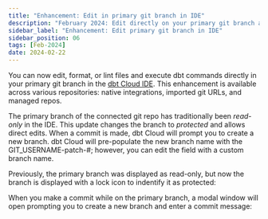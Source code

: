```yaml
---
title: "Enhancement: Edit in primary git branch in IDE"
description: "February 2024: Edit directly on your primary git branch and commit those changes to a new branch when ready. This was previously a read-only feature." 
sidebar_label: "Enhancement: Edit primary git branch in IDE"
sidebar_position: 06
tags: [Feb-2024]
date: 2024-02-22
---
```


You can now edit, format, or lint files and execute dbt commands directly in your primary git branch in the [dbt Cloud IDE](/docs/cloud/dbt-cloud-ide/develop-in-the-cloud).  This enhancement is available across various repositories: native integrations, imported git URLs, and managed repos.

The primary branch of the connected git repo has traditionally been _read-only_ in the IDE. This update changes the branch to _protected_ and allows direct edits. When a commit is made, dbt Cloud will prompt you to create a new branch. dbt Cloud will pre-populate the new branch name with the GIT_USERNAME-patch-#; however, you can edit the field with a custom branch name.

Previously, the primary branch was displayed as read-only, but now the branch is displayed with a lock icon to indentify it as protected:

<DocCarousel slidesPerView={1}>

<Lightbox src="/img/docs/dbt-cloud/using-dbt-cloud/read-only.png" width="75%" title="Previous read-only experience"/>

<Lightbox src="/img/docs/dbt-cloud/using-dbt-cloud/protected.png" width="75%" title="New protected experience"/>

</DocCarousel>

When you make a commit while on the primary branch, a modal window will open prompting you to create a new branch and enter a commit message:

<Lightbox src="/img/docs/dbt-cloud/using-dbt-cloud/create-new-branch.png" width="75%" title="Create new branch window"/>
